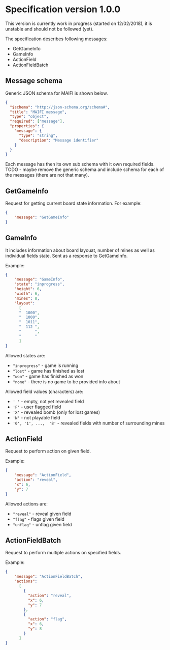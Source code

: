 # Specification version 1.0.0
This version is currently work in progress (started on 12/02/2018), it is unstable and should not be followed (yet).

The specification describes following messages:
- GetGameInfo
- GameInfo
- ActionField
- ActionFieldBatch

## Message schema
Generic JSON schema for MAIFI is shown below.

```json
{
  "$schema": "http://json-schema.org/schema#",
  "title": "MAIFI message",
  "type": "object",
  "required": ["message"],
  "properties": {
    "message": {
      "type": "string",
      "description": "Message identifier"
    }    
  }
}
```

Each message has then its own sub schema with it own required fields. TODO - maybe remove the generic schema and include schema for each of the messages (there are not that many).

## GetGameInfo
Request for getting current board state information. For example:


```json
{
    "message": "GetGameInfo"
}
```



## GameInfo
It includes information about board layouat, number of mines as well as individual fields state. Sent as a response to GetGameInfo. 

Example:

```json
{
    "message": "GameInfo",
    "state": "inprogress", 
    "height": 6,
    "width": 6,
    "mines": 8,
    "layout": 
      [
      "  1000",
      "  1000",
      "  1011",
      "  112 ",
      "      ",
      "      "
      ]
}
```

Allowed states are:

- `"inprogress"` - game is running
- `"lost"` - game has finished as lost
- `"won"` - game has finished as won
- `"none"` - there is no game to be provided info about

Allowed field values (characters) are:

- `' '` - empty, not yet revealed field
- `'F'` - user flagged field
- `'X'` - revealed bomb (only for lost games)
- `'N'` - not playable field
- `'0', '1', ...,  '8'` - revealed fields with  number of surrounding mines


## ActionField

Request to perform action on given field.

Example:

```json
{
    "message": "ActionField",
    "action": "reveal",
    "x": 6,
    "y": 7
}
```

Allowed actions are:

- `"reveal"` - reveal given field
- `"flag"` - flags given field
- `"unflag"` - unflag given field

## ActionFieldBatch

Request to perform multiple actions on specified fields.

Example:

```json
{
    "message": "ActionFieldBatch",
    "actions": 
      [
        {
          "action": "reveal",
          "x": 6,
          "y": 7
        },
        {
          "action": "flag",
          "x": 6,
          "y": 8
        }     
      ]
}
```